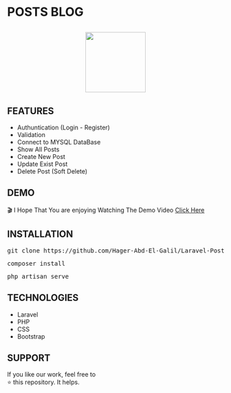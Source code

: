 # POSTS BLOG
<p align="center" style="margin-top:6%;margin-bottom:6%;">
 <img style = "width:140px; height:140px;" src="https://www.freepnglogos.com/uploads/panda-png/panda-clipart-bamboo-drawing-panda-bamboo-drawing-17.png" />
</p>

## FEATURES
- Authuntication (Login - Register)
- Validation
- Connect to MYSQL DataBase
- Show All Posts
- Create New Post
- Update Exist Post
- Delete Post (Soft Delete)

## DEMO
🎬
I Hope That You are enjoying Watching The Demo Video 
[Click Here](https://user-images.githubusercontent.com/81237428/234362036-bbe7d7ed-3bc2-4c80-b535-3733e0781c74.mp4) 

## INSTALLATION
<pre>
git clone https://github.com/Hager-Abd-El-Galil/Laravel-Posts-Blog
</pre>

<pre>
composer install
</pre>

<pre>
php artisan serve
</pre>

## TECHNOLOGIES
- Laravel
- PHP
- CSS
- Bootstrap


## SUPPORT
If you like our work, feel free to </br>
⭐ this repository. It helps.
